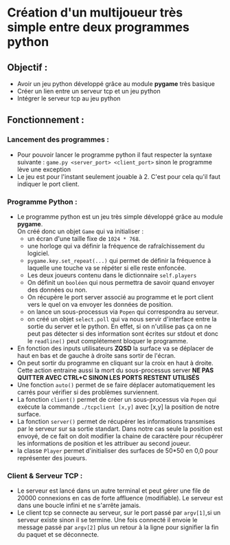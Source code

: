 # Création d'un multijoueur très simple entre deux programmes python

## Objectif :

- Avoir un jeu python développé grâce au module **pygame** très basique
- Créer un lien entre un serveur tcp et un jeu python
- Intégrer le serveur tcp au jeu python

## Fonctionnement :

### Lancement des programmes :

- Pour pouvoir lancer le programme python il faut respecter la syntaxe suivante : `game.py <server_port> <client_port>` sinon le programme lève une exception
- Le jeu est pour l'instant seulement jouable à 2. C'est pour cela qu'il faut indiquer le port client.

### Programme Python :

- Le programme python est un jeu très simple développé grâce au module **pygame**.
  <br>On créé donc un objet `Game` qui va initialiser :
  - un écran d'une taille fixe de `1024 * 768`.
  - une horloge qui va définir la fréquence de rafraîchissement du logiciel.
  - `pygame.key.set_repeat(...)` qui permet de définir la fréquence à laquelle une touche va se répéter si elle reste enfoncée.
  - Les deux joueurs contenu dans le dictionnaire `self.players`
  - On définit un `booléen` qui nous permettra de savoir quand envoyer des données ou non.
  - On récupère le port server associé au programme et le port client vers le quel on va envoyer les données de position.
  - on lance un sous-processus via `Popen` qui correspondra au serveur.
  - on créé un objet `select.poll` qui va nous servir d'interface entre la sortie du server et le python. En effet, si on n'utilise pas ça on ne peut pas détecter si des information sont écrites sur stdout et donc le `readline()` peut complétement bloquer le programme.
- En fonction des inputs utilisateurs **ZQSD** la surface va se déplacer de haut en bas et de gauche à droite sans sortir de l'écran.
- On peut sortir du programme en cliquant sur la croix en haut à droite. Cette action entraine aussi la mort du sous-processus server **NE PAS QUITTER AVEC CTRL+C SINON LES PORTS RESTENT UTILISÉS**
- Une fonction `auto()` permet de se faire déplacer automatiquement les carrés pour vérifier si des problèmes surviennent.
- La fonction `client()` permet de créer un sous-processus via `Popen` qui exécute la commande `./tcpclient [x,y]` avec [x,y] la position de notre surface.
- La fonction `server()` permet de récupérer les informations transmises par le serveur sur sa sortie standart. Dans notre cas seule la position est envoyé, de ce fait on doit modifier la chaine de caractère pour récupérer les informations de position et les attribuer au second joueur.
- la classe `Player` permet d'initialiser des surfaces de 50\*50 en 0,0 pour représenter des joueurs.

### Client & Serveur TCP :

- Le serveur est lancé dans un autre terminal et peut gérer une file de 20000 connexions en cas de forte affluence (modifiable). Le serveur est dans une boucle infini et ne s'arrête jamais.
- Le client tcp se connecte au serveur, sur le port passé par `argv[1]`,si un serveur existe sinon il se termine. Une fois connecté il envoie le message passé par `argv[2]` plus un retour à la ligne pour signifier la fin du paquet et se déconnecte.
